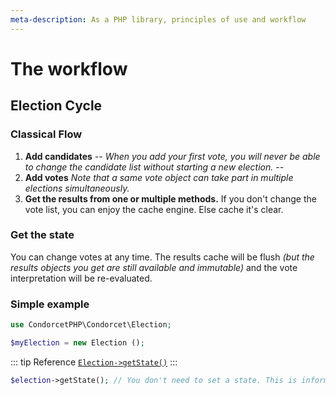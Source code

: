 ```yaml
---
meta-description: As a PHP library, principles of use and workflow
---
```

# The workflow

## Election Cycle

### Classical Flow
1. **Add candidates**
_-- When you add your first vote, you will never be able to change the candidate list without starting a new election. --_
1. **Add votes** _Note that a same vote object can take part in multiple elections simultaneously._
1. **Get the results from one or multiple methods.** If you don't change the vote list, you can enjoy the cache engine. Else cache it's clear.

### Get the state
You can change votes at any time. The results cache will be flush _(but the results objects you get are still available and immutable)_ and the vote interpretation will be re-evaluated.

### Simple example
```php
use CondorcetPHP\Condorcet\Election;

$myElection = new Election ();
```

::: tip Reference
[`Election->getState()`](/api-reference/Election%20Class/public%20Election--getState)
:::
```php
$election->getState(); // You don't need to set a state. This is informational.
```
